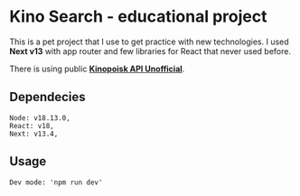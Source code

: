 # **Kino Search** - educational project

This is a pet project that I use to get practice with new technologies. I used **Next v13** with app router and few libraries for React that never used before.

There is using public **<a href='https://kinopoiskapiunofficial.tech/'>Kinopoisk API Unofficial</a>**.

## **Dependecies**
    Node: v18.13.0,
    React: v18,
    Next: v13.4,
## **Usage**
    Dev mode: 'npm run dev'

